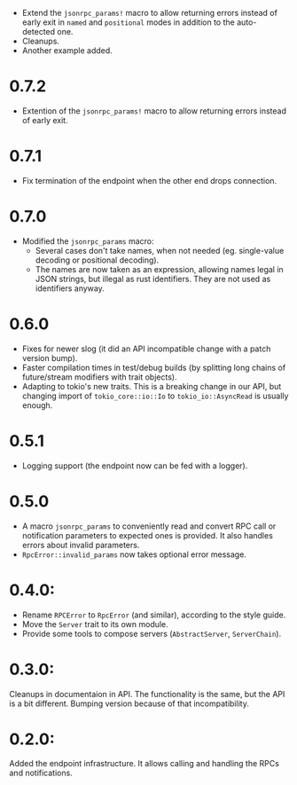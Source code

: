 * Extend the `jsonrpc_params!` macro to allow returning errors instead of early
  exit in `named` and `positional` modes in addition to the auto-detected one.
* Cleanups.
* Another example added.

# 0.7.2

* Extention of the `jsonrpc_params!` macro to allow returning errors instead of early exit.

# 0.7.1

* Fix termination of the endpoint when the other end drops connection.

# 0.7.0

* Modified the `jsonrpc_params` macro:
  - Several cases don't take names, when not needed (eg. single-value decoding
    or positional decoding).
  - The names are now taken as an expression, allowing names legal in JSON
    strings, but illegal as rust identifiers. They are not used as identifiers
    anyway.

# 0.6.0

* Fixes for newer slog (it did an API incompatible change with a patch version
  bump).
* Faster compilation times in test/debug builds (by splitting long chains of
  future/stream modifiers with trait objects).
* Adapting to tokio's new traits. This is a breaking change in our API, but
  changing import of `tokio_core::io::Io` to `tokio_io::AsyncRead` is usually
  enough.

# 0.5.1

* Logging support (the endpoint now can be fed with a logger).

# 0.5.0

* A macro `jsonrpc_params` to conveniently read and convert RPC call or
  notification parameters to expected ones is provided. It also handles errors
  about invalid parameters.
* `RpcError::invalid_params` now takes optional error message.

# 0.4.0:

* Rename `RPCError` to `RpcError` (and similar), according to the style guide.
* Move the `Server` trait to its own module.
* Provide some tools to compose servers (`AbstractServer`, `ServerChain`).

# 0.3.0:

Cleanups in documentaion in API. The functionality is the same, but the API is
a bit different. Bumping version because of that incompatibility.

# 0.2.0:

Added the endpoint infrastructure. It allows calling and handling the RPCs and
notifications.
